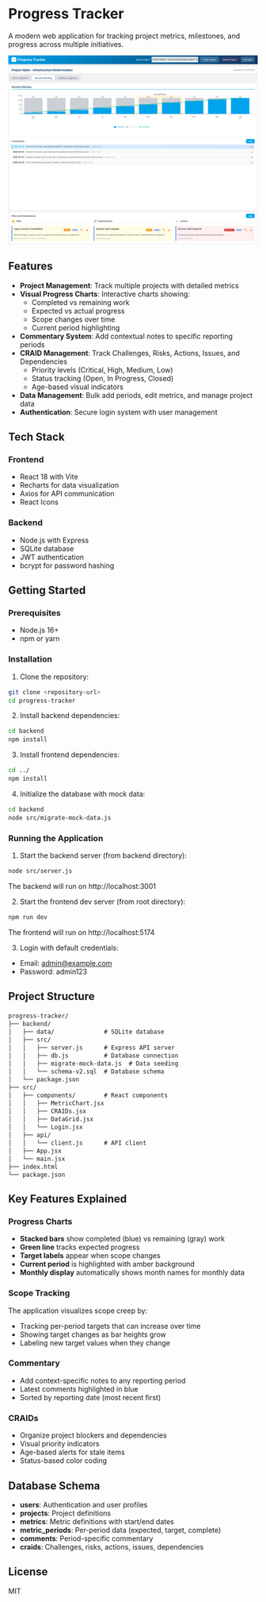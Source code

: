# Progress Tracker

A modern web application for tracking project metrics, milestones, and progress across multiple initiatives.

![Progress Tracker Screenshot](screenshot.png)

## Features

- **Project Management**: Track multiple projects with detailed metrics
- **Visual Progress Charts**: Interactive charts showing:
  - Completed vs remaining work
  - Expected vs actual progress
  - Scope changes over time
  - Current period highlighting
- **Commentary System**: Add contextual notes to specific reporting periods
- **CRAID Management**: Track Challenges, Risks, Actions, Issues, and Dependencies
  - Priority levels (Critical, High, Medium, Low)
  - Status tracking (Open, In Progress, Closed)
  - Age-based visual indicators
- **Data Management**: Bulk add periods, edit metrics, and manage project data
- **Authentication**: Secure login system with user management

## Tech Stack

### Frontend
- React 18 with Vite
- Recharts for data visualization
- Axios for API communication
- React Icons

### Backend
- Node.js with Express
- SQLite database
- JWT authentication
- bcrypt for password hashing

## Getting Started

### Prerequisites
- Node.js 16+ 
- npm or yarn

### Installation

1. Clone the repository:
```bash
git clone <repository-url>
cd progress-tracker
```

2. Install backend dependencies:
```bash
cd backend
npm install
```

3. Install frontend dependencies:
```bash
cd ../
npm install
```

4. Initialize the database with mock data:
```bash
cd backend
node src/migrate-mock-data.js
```

### Running the Application

1. Start the backend server (from backend directory):
```bash
node src/server.js
```
The backend will run on http://localhost:3001

2. Start the frontend dev server (from root directory):
```bash
npm run dev
```
The frontend will run on http://localhost:5174

3. Login with default credentials:
- Email: admin@example.com
- Password: admin123

## Project Structure

```
progress-tracker/
├── backend/
│   ├── data/              # SQLite database
│   ├── src/
│   │   ├── server.js      # Express API server
│   │   ├── db.js          # Database connection
│   │   ├── migrate-mock-data.js  # Data seeding
│   │   └── schema-v2.sql  # Database schema
│   └── package.json
├── src/
│   ├── components/        # React components
│   │   ├── MetricChart.jsx
│   │   ├── CRAIDs.jsx
│   │   ├── DataGrid.jsx
│   │   └── Login.jsx
│   ├── api/
│   │   └── client.js      # API client
│   ├── App.jsx
│   └── main.jsx
├── index.html
└── package.json
```

## Key Features Explained

### Progress Charts
- **Stacked bars** show completed (blue) vs remaining (gray) work
- **Green line** tracks expected progress
- **Target labels** appear when scope changes
- **Current period** is highlighted with amber background
- **Monthly display** automatically shows month names for monthly data

### Scope Tracking
The application visualizes scope creep by:
- Tracking per-period targets that can increase over time
- Showing target changes as bar heights grow
- Labeling new target values when they change

### Commentary
- Add context-specific notes to any reporting period
- Latest comments highlighted in blue
- Sorted by reporting date (most recent first)

### CRAIDs
- Organize project blockers and dependencies
- Visual priority indicators
- Age-based alerts for stale items
- Status-based color coding

## Database Schema

- **users**: Authentication and user profiles
- **projects**: Project definitions
- **metrics**: Metric definitions with start/end dates
- **metric_periods**: Per-period data (expected, target, complete)
- **comments**: Period-specific commentary
- **craids**: Challenges, risks, actions, issues, dependencies

## License

MIT
